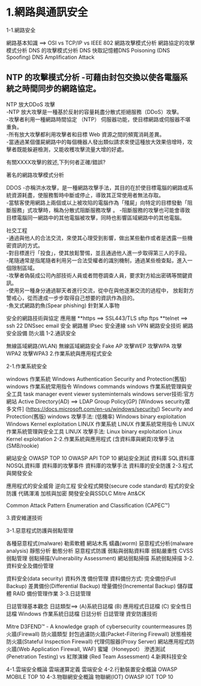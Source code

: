 # 1.網路與通訊安全  
  
1-1.網路安全

網路基本知識 ==> OSI vs TCP/IP vs IEEE 802
網路攻擊模式分析
網路協定的攻擊模式分析
DNS 的攻擊模式分析
DNS 快取記憶體DNS Poisoning (DNS Spoofing)
DNS Amplification Attack

NTP 的攻擊模式分析
-可藉由封包交換以使各電腦系統之時間同步的網路協定。
-
NTP 放大DDoS 攻擊  
-NTP 放大攻擊是一種基於反射的容量耗盡分散式拒絕服務（DDoS）攻擊。  
-攻擊者利用一種網路時間協定 （NTP） 伺服器功能，使目標網路或伺服器不堪重負。    
-所有放大攻擊都利用攻擊者和目標 Web 資源之間的頻寬消耗差異。  
-當通過某個僵屍網路中的每個機器人發出類似請求來使這種放大效果倍增時，攻擊者既能躲避檢測，又能收穫攻擊流量大增的好處。  

有關XXXX攻擊的敘述,下列何者正確/錯誤?  

著名的網路攻擊模式分析

DDOS
-亦稱洪水攻擊，是一種網路攻擊手法，其目的在於使目標電腦的網路或系統資源耗盡，使服務暫時中斷或停止，導致其正常使用者無法存取。  
-當駭客使用網路上兩個或以上被攻陷的電腦作為「殭屍」向特定的目標發動「阻斷服務」式攻擊時，稱為分散式阻斷服務攻擊 。
-阻斷服務的攻擊也可能會導致目標電腦同一網路中的其他電腦被攻擊，同時也影響區域網路中的其他電腦。  

社交工程  
-通過與他人的合法交流，來使其心理受到影響，做出某些動作或者是透露一些機密資訊的方式。  
-對目標進行「投食」，使其放鬆警惕，並且通過他人進一步取得第三人的手段。  
-尾隨通常是指尾隨者利用另一合法受權者的識別機制，通過某些檢查點，進入一個限制區域。  
-攻擊者偽裝成公司內部技術人員或者問卷調查人員，要求對方給出密碼等關鍵資訊。  
-使用另一種身分通過聊天者進行交流，從中在與他逐漸交流的過程中， 放鬆對方警戒心，從而達成一步步取得自己想要的資訊作為目的。  
-魚叉式網路釣魚(Spear phishing) 針對某人事物

安全的網路技術與協定
應用層
**https ==> SSL443/TLS
sftp ftps
**telnet ==> ssh 22
DNSsec
email 安全
網路層
IPsec
安全連線
ssh
VPN
網路安全技術
網路安全設備
防火牆
1-2.通訊安全

無線區域網路(WLAN)
無線區域網路安全
Fake AP
攻擊WEP
攻擊WPA
攻擊WPA2
攻擊WPA3
2.作業系統與應用程式安全

2-1.作業系統安全

windows 作業系統
Windows Authentication
Security and Protection(舊版)
windows 作業系統常用指令 Windows commands
windows 作業系統管理與安全工具
task manager
event viewer
systeminternals
windows server技術:官方網站
Active Directory(AD) ==> LDAP
Group Policy(GP)
[Windows security眾多文件] (https://docs.microsoft.com/en-us/windows/security/)
Security and Protection(舊版)
windows 攻擊手法: (低機率)
Windows binary exploitation
Windows Kernel exploitation
LINUX 作業系統
LINUX 作業系統常用指令
LINUX 作業系統管理與安全工具
LINUX 攻擊手法:
Linux binary exploitation
Linux Kernel exploitation
2-2.作業系統與應用程式 (含資料庫與網頁)攻擊手法 (SMB/rookie)

網站安全
OWASP TOP 10
OWASP API TOP 10
網站安全測試
資料庫
SQL資料庫
NOSQL資料庫
資料庫的攻擊事件
資料庫的攻擊手法
資料庫的安全防護
2-3.程式與開發安全

應用程式的安全威脅
逆向工程
安全程式開發(secure code standard)
程式的安全防護
代碼渾淆
加核與加密
開發安全與SSDLC
Mitre Att&CK

Common Attack Pattern Enumeration and Classification (CAPEC™)

3.資安維運技術

3-1.惡意程式防護與弱點管理

各種惡意程式(malware)
勒索軟體
網站木馬
蠕蟲(worm)
惡意程式分析(malware analysis)
靜態分析
動態分析
惡意程式防護
弱點與弱點資料庫
弱點嚴重性 CVSS
弱點管理
弱點掃描(Vulnerability Assessment)
網站弱點掃描
系統弱點掃描
3-2.資料安全及備份管理

資料安全(data security)
資料外洩
備份管理
資料備份方式:
完全備份(Full Backup)
差異備份(Differential Backup)
增量備份(Incremental Backup)
儲存媒體
RAID
備份管理作業
3-3.日誌管理

日誌管理基本觀念
日誌類型==> (A)系統日誌檔 (B) 應用程式日誌檔 (C) 安全性日誌檔
Windows 作業系統日誌檔
日誌分析
日誌管理
資安防護技術

Mitre D3FEND™ - A knowledge graph of cybersecurity countermeasures
防火牆(Firewall)
防火牆類型
封包過濾防火牆(Packet-Filtering Firewall)
狀態檢視防火牆(Stateful Inspection Firewall)
代理伺服器(Proxy Server)
網站應用程式防火牆(Web Application Firewall, WAF)
蜜罐（Honeypot）
滲透測試(Penetration Testing) vs 紅隊演練 (Red Team Assessment)
4.新興科技安全

4-1.雲端安全概論
雲端運算定義
雲端安全
4-2.行動裝置安全概論
OWASP MOBILE TOP 10
4-3.物聯網安全概論
物聯網(IOT)
OWASP IOT TOP 10
